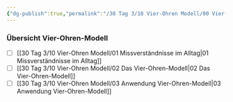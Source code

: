 ```yaml
---
{"dg-publish":true,"permalink":"/30 Tag 3/10 Vier-Ohren Modell/00 Vier-Ohren-Modell/"}
---
```


### Übersicht Vier-Ohren-Modell
- [ ] [[30 Tag 3/10 Vier-Ohren Modell/01 Missverständnisse im Alltag\|01 Missverständnisse im Alltag]]
- [ ] [[30 Tag 3/10 Vier-Ohren Modell/02 Das Vier-Ohren-Modell\|02 Das Vier-Ohren-Modell]]
- [ ] [[30 Tag 3/10 Vier-Ohren Modell/03 Anwendung Vier-Ohren-Modell\|03 Anwendung Vier-Ohren-Modell]]
